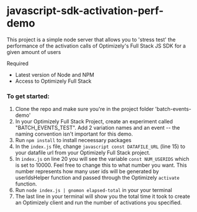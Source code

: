 # javascript-sdk-activation-perf-demo


This project is a simple node server that allows you to 'stress test' the performance of the activation calls of Optimizely's Full Stack JS SDK for a given amount of users

Required
- Latest version of Node and NPM
- Access to Optimizely Full Stack

### To get started:

1. Clone the repo and make sure you're in the project folder 'batch-events-demo'
2. In your Optimizely Full Stack Project, create an experiment called "BATCH_EVENTS_TEST". Add 2 variation names and an event -- the naming convention isn't important for this demo. 
2. Run ```npm install``` to install neceessary packages
3. In the ```index.js``` file, change ```javascript const DATAFILE_URL``` (line 15) to your datafile url from your Optimizely Full Stack project.
4. In ```index.js``` on line 20 you will see the variable ```const NUM_USERIDS``` which is set to 10000. Feel free to change this to what number you want. This number represents how many user ids will be generated by userIdsHelper function and passed through the Optimizely ```activate``` function.
5. Run ```node index.js | gnomon elapsed-total``` in your your terminal
6. The last line in your terminal will show you the total time it took to create an Optimizely client and run the number of activations you specified.

